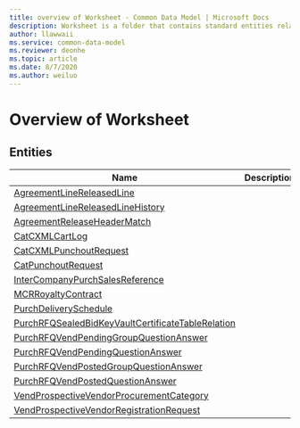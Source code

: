 ```yaml
---
title: overview of Worksheet - Common Data Model | Microsoft Docs
description: Worksheet is a folder that contains standard entities related to the Common Data Model.
author: llawwaii
ms.service: common-data-model
ms.reviewer: deonhe
ms.topic: article
ms.date: 8/7/2020
ms.author: weiluo
---
```


# Overview of Worksheet


## Entities

|Name|Description|
|---|---|
|[AgreementLineReleasedLine](AgreementLineReleasedLine.md)||
|[AgreementLineReleasedLineHistory](AgreementLineReleasedLineHistory.md)||
|[AgreementReleaseHeaderMatch](AgreementReleaseHeaderMatch.md)||
|[CatCXMLCartLog](CatCXMLCartLog.md)||
|[CatCXMLPunchoutRequest](CatCXMLPunchoutRequest.md)||
|[CatPunchoutRequest](CatPunchoutRequest.md)||
|[InterCompanyPurchSalesReference](InterCompanyPurchSalesReference.md)||
|[MCRRoyaltyContract](MCRRoyaltyContract.md)||
|[PurchDeliverySchedule](PurchDeliverySchedule.md)||
|[PurchRFQSealedBidKeyVaultCertificateTableRelation](PurchRFQSealedBidKeyVaultCertificateTableRelation.md)||
|[PurchRFQVendPendingGroupQuestionAnswer](PurchRFQVendPendingGroupQuestionAnswer.md)||
|[PurchRFQVendPendingQuestionAnswer](PurchRFQVendPendingQuestionAnswer.md)||
|[PurchRFQVendPostedGroupQuestionAnswer](PurchRFQVendPostedGroupQuestionAnswer.md)||
|[PurchRFQVendPostedQuestionAnswer](PurchRFQVendPostedQuestionAnswer.md)||
|[VendProspectiveVendorProcurementCategory](VendProspectiveVendorProcurementCategory.md)||
|[VendProspectiveVendorRegistrationRequest](VendProspectiveVendorRegistrationRequest.md)||
